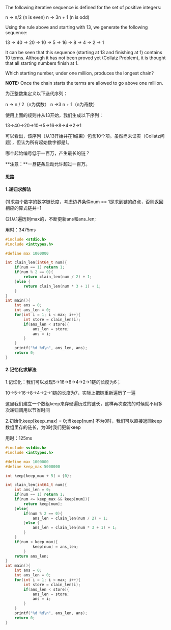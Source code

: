 The following iterative sequence is defined for the set of positive integers:

n → n/2 (n is even)
n → 3n + 1 (n is odd)

Using the rule above and starting with 13, we generate the following sequence:

13 → 40 → 20 → 10 → 5 → 16 → 8 → 4 → 2 → 1

It can be seen that this sequence (starting at 13 and finishing at 1) contains 10 terms. Although it has not been proved yet (Collatz Problem), it is thought that all starting numbers finish at 1.

Which starting number, under one million, produces the longest chain?

**NOTE:** Once the chain starts the terms are allowed to go above one million.

为正整数集定义以下迭代序列：

n → n / 2（n为偶数）
n →3 n + 1（n为奇数）

使用上面的规则并从13开始，我们生成以下序列：

13→40→20→10→5→16→8→4→2→1

可以看出，该序列（从13开始并在1结束）包含10个项。虽然尚未证实（Collatz问题），但认为所有起始数字都是1。

哪个起始编号低于一百万，产生最长的链？

**注意：**一旦链条启动允许超过一百万。

#### 思路

#### 1.递归求解法

(1)求每个数字的数字链长度，考虑边界条件num == 1是求到链的终点，否则返回相应的算式链并+1

(2)从1遍历到max的，不断更新ans和ans_len;

用时：3475ms

```c
#include <stdio.h>
#include <inttypes.h>

#define max 1000000

int clain_len(int64_t num){
	if(num == 1) return 1;
	if(num % 2 == 0){
		return clain_len(num / 2) + 1;
	}else {
		return clain_len(num * 3 + 1) + 1;
	}
}
int main(){
	int ans = 0;
	int ans_len = 0;
	for(int i = 1; i < max; i++){
		int store = clain_len(i);
		if(ans_len < store){
			ans_len = store;
			ans = i;
		}
	}
	printf("%d %d\n", ans_len, ans);
	return 0;
}
```

#### 2.记忆化求解法

1.记忆化：我们可以发现5->16->8->4->2->1链的长度为6；

​		  10->5->16->8->4->2->1链的长度为7，实际上把链重新遍历了一遍

这里我们建立一个数组keep来存储遍历过的链长，这样再次查找的时候就不用多次递归调用以节省时间

2.初始化keep[keep_max] = 0;当keep[num] 不为0时，我们可以直接返回keep数组里存的链长，为0时我们更新keep

用时：125ms

```c
#include <stdio.h>
#include <inttypes.h>

#define max 1000000
#define keep_max 5000000

int keep[keep_max + 5] = {0};

int clain_len(int64_t num){
	int ans_len = 0;
	if(num == 1) return 1;
	if(num <= keep_max && keep[num]){
		return keep[num];
	}else{
		if(num % 2 == 0){
			ans_len = clain_len(num / 2) + 1;
		}else {
			ans_len = clain_len(num * 3 + 1) + 1;
		}
	}
	if(num < keep_max){
			keep[num] = ans_len;
		}
	return ans_len;
}
int main(){
	int ans = 0;
	int ans_len = 0;
	for(int i = 1; i < max; i++){
		int store = clain_len(i);
		if(ans_len < store){
			ans_len = store;
			ans = i;
		}
	}
	printf("%d %d\n", ans_len, ans);
	return 0;
}
```

